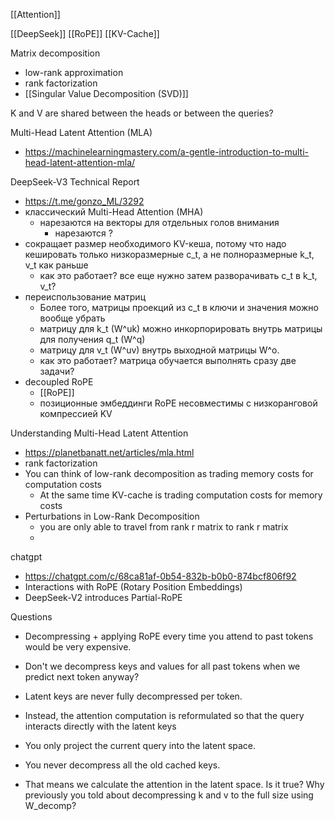 
[[Attention]]

[[DeepSeek]]
[[RoPE]]
[[KV-Cache]]


Matrix decomposition
- low-rank approximation
- rank factorization
- [[Singular Value Decomposition (SVD)]]


K and V are shared between the heads or between the queries?


Multi-Head Latent Attention (MLA)
- https://machinelearningmastery.com/a-gentle-introduction-to-multi-head-latent-attention-mla/

DeepSeek-V3 Technical Report
- https://t.me/gonzo_ML/3292
- классический Multi-Head Attention (MHA)
	- нарезаются на векторы для отдельных голов внимания
		- нарезаются ?
- сокращает размер необходимого KV-кеша, потому что надо кешировать только низкоразмерные c_t, а не полноразмерные k_t, v_t как раньше
	- как это работает? все еще нужно затем разворачивать c_t в k_t, v_t?
- переиспользование матриц
	- Более того, матрицы проекций из c_t в ключи и значения можно вообще убрать
	- матрицу для k_t (W^uk) можно инкорпорировать внутрь матрицы для получения q_t (W^q)
	- матрицу для v_t (W^uv) внутрь выходной матрицы W^o.
	- как это работает? матрица обучается выполнять сразу две задачи?
- decoupled RoPE
	- [[RoPE]]
	- позиционные эмбеддинги RoPE несовместимы с низкоранговой компрессией KV


Understanding Multi-Head Latent Attention
- https://planetbanatt.net/articles/mla.html
- rank factorization
- You can think of low-rank decomposition as trading memory costs for computation costs
	- At the same time KV-cache is trading computation costs for memory costs
- Perturbations in Low-Rank Decomposition
	- you are only able to travel from rank r matrix to rank r matrix
	- 


chatgpt
- https://chatgpt.com/c/68ca81af-0b54-832b-b0b0-874bcf806f92
- Interactions with RoPE (Rotary Position Embeddings)
- DeepSeek-V2 introduces Partial-RoPE


Questions

- Decompressing + applying RoPE every time you attend to past tokens would be very expensive.
- Don't we decompress keys and values for all past tokens when we predict next token anyway?
- Latent keys are never fully decompressed per token.
- Instead, the attention computation is reformulated so that the query interacts directly with the latent keys

- You only project the current query into the latent space.
- You never decompress all the old cached keys.
- That means we calculate the attention in the latent space. Is it true? Why previously you told about decompressing k and v to the full size using W_decomp?
